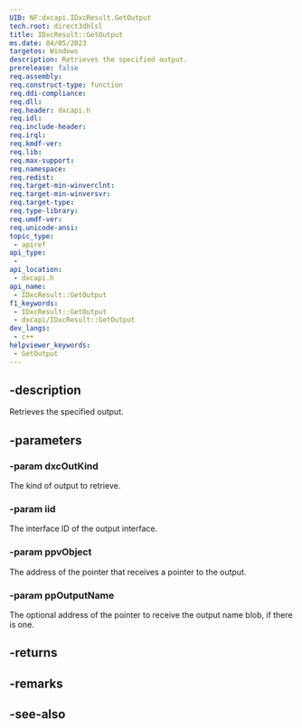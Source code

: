 ```yaml
---
UID: NF:dxcapi.IDxcResult.GetOutput
tech.root: direct3dhlsl
title: IDxcResult::GetOutput
ms.date: 04/05/2023
targetos: Windows
description: Retrieves the specified output.
prerelease: false
req.assembly: 
req.construct-type: function
req.ddi-compliance: 
req.dll: 
req.header: dxcapi.h
req.idl: 
req.include-header: 
req.irql: 
req.kmdf-ver: 
req.lib: 
req.max-support: 
req.namespace: 
req.redist: 
req.target-min-winverclnt: 
req.target-min-winversvr: 
req.target-type: 
req.type-library: 
req.umdf-ver: 
req.unicode-ansi: 
topic_type:
 - apiref
api_type:
 - 
api_location:
 - dxcapi.h
api_name:
 - IDxcResult::GetOutput
f1_keywords:
 - IDxcResult::GetOutput
 - dxcapi/IDxcResult::GetOutput
dev_langs:
 - c++
helpviewer_keywords:
 - GetOutput
---
```


## -description

Retrieves the specified output.

## -parameters

### -param dxcOutKind

The kind of output to retrieve.

### -param iid

The interface ID of the output interface.

### -param ppvObject

The address of the pointer that receives a pointer to the output.

### -param ppOutputName

The optional address of the pointer to receive the output name blob, if there is one.

## -returns

## -remarks

## -see-also
